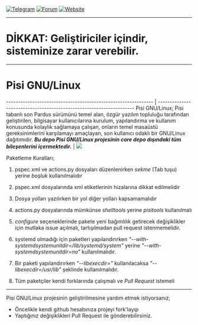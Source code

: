                         
[![Telegram](https://img.shields.io/badge/Telegram-Pisi%20GNU%2FLinux-blue)](https://t.me/joinchat/DnOmFNS_KOjzEpnn)
[![Forum](https://img.shields.io/badge/Forum-Pisi%20GNU%2FLinux-orange)](https://pisilinux.org/forum)
[![Website](https://img.shields.io/badge/Website-Pisi%20GNU%2FLinux-green)](https://pisilinux.org/)
*********************************************************************************
# DİKKAT: Geliştiriciler içindir, sisteminize zarar verebilir.
*********************************************************************************

# Pisi GNU/Linux
-------------------------------------------------------------- | --------------------------------------------------------------------
Pisi GNU/Linux; Pisi tabanlı son Pardus sürümünü temel alan, özgür yazılım topluluğu tarafından geliştirilen, bilgisayar kullanıcılarına kurulum, yapılandırma ve kullanım konusunda kolaylık sağlamaya çalışan, onların temel masaüstü gereksinimlerini karşılamayı amaçlayan, son kullanıcı odaklı bir GNU/Linux dağıtımıdır. 
**_Bu depo Pisi GNU/Linux projesinin *core* depo dışındaki tüm bileşenlerini içermektedir._** | ![](https://github.com/PisiLinuxNew/package-manager/blob/master/data/tray-zero.png)

Paketleme Kuralları;

1. pspec.xml ve actions.py dosyaları düzenlenirken *sekme* (Tab tuşu) yerine *boşluk* kullanılmalıdır

1. pspec.xml dosyalarında xml etiketlerinin hizalarına dikkat edilmelidir

1. Dosya yolları yazılırken bir yol diğer yolları kapsamamalıdır

1. actions.py dosyalarında mümkünse *shelltools* yerine *pisitools* kullanılmalı

1. *configure* seçeneklerinde pakete yeni bağımlılık getirecek değişiklikler için mutlaka issue açılmalı, tartışılmadan pull request istenmemelidir.

1. systemd olmadığı için paketleri yapılandırırken *"--with-systemdsystemunitdir=/lib/systemd/system"* yerine *"--with-systemdsystemunitdir=no"* kullanılmalıdır.

1. Bir paketi yapılandırırken *"--libexecdir="* kullanılacaksa *"--libexecdir=/usr/lib"* şeklinde kullanılmalıdır.

1. Tüm paketçiler kendi forklarında çalışmalı ve *Pull Request* istemeli

-----------------------------------------------------------------

Pisi GNU/Linux projesinin geliştirilmesine yardım etmek istiyorsanız;
* Öncelikle kendi github hesabınıza projeyi fork'layıp
* Yaptığınız değişiklikleri Pull Request ile gönderebilirsiniz. 
